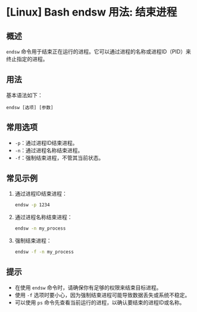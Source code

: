 # [Linux] Bash endsw 用法: 结束进程

## 概述
`endsw` 命令用于结束正在运行的进程。它可以通过进程的名称或进程ID（PID）来终止指定的进程。

## 用法
基本语法如下：
```
endsw [选项] [参数]
```

## 常用选项
- `-p`：通过进程ID结束进程。
- `-n`：通过进程名称结束进程。
- `-f`：强制结束进程，不管其当前状态。

## 常见示例
1. 通过进程ID结束进程：
   ```bash
   endsw -p 1234
   ```

2. 通过进程名称结束进程：
   ```bash
   endsw -n my_process
   ```

3. 强制结束进程：
   ```bash
   endsw -f -n my_process
   ```

## 提示
- 在使用 `endsw` 命令时，请确保你有足够的权限来结束目标进程。
- 使用 `-f` 选项时要小心，因为强制结束进程可能导致数据丢失或系统不稳定。
- 可以使用 `ps` 命令先查看当前运行的进程，以确认要结束的进程ID或名称。